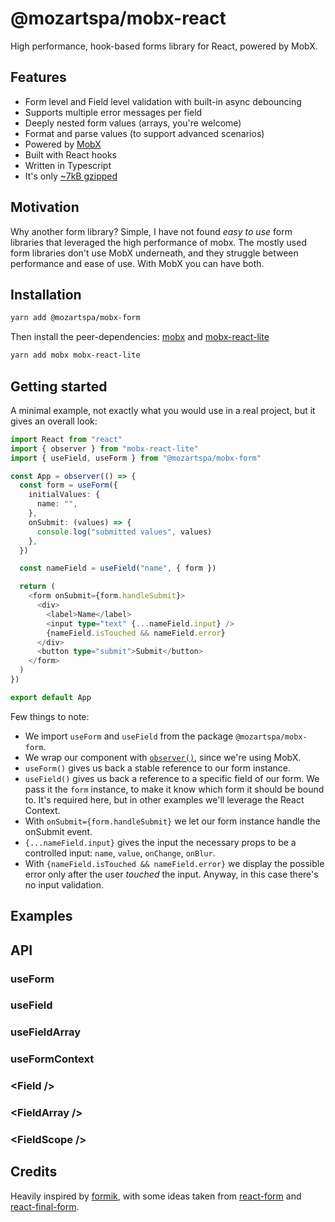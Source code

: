 # @mozartspa/mobx-react

High performance, hook-based forms library for React, powered by MobX.

## Features

- Form level and Field level validation with built-in async debouncing
- Supports multiple error messages per field
- Deeply nested form values (arrays, you're welcome)
- Format and parse values (to support advanced scenarios)
- Powered by [MobX](https://mobx.js.org/)
- Built with React hooks
- Written in Typescript
- It's only [~7kB gzipped](https://bundlephobia.com/package/@mozartspa/mobx-form)

## Motivation

Why another form library? Simple, I have not found _easy to use_ form libraries that leveraged the high performance of mobx. The mostly used form libraries don't use MobX underneath, and they struggle between performance and ease of use. With MobX you can have both.

## Installation

```bash
yarn add @mozartspa/mobx-form
```

Then install the peer-dependencies: [mobx](https://github.com/mobxjs/mobx) and [mobx-react-lite](https://github.com/mobxjs/mobx/tree/main/packages/mobx-react-lite)

```bash
yarn add mobx mobx-react-lite
```

## Getting started

A minimal example, not exactly what you would use in a real project, but it gives an overall look:

```typescript
import React from "react"
import { observer } from "mobx-react-lite"
import { useField, useForm } from "@mozartspa/mobx-form"

const App = observer(() => {
  const form = useForm({
    initialValues: {
      name: "",
    },
    onSubmit: (values) => {
      console.log("submitted values", values)
    },
  })

  const nameField = useField("name", { form })

  return (
    <form onSubmit={form.handleSubmit}>
      <div>
        <label>Name</label>
        <input type="text" {...nameField.input} />
        {nameField.isTouched && nameField.error}
      </div>
      <button type="submit">Submit</button>
    </form>
  )
})

export default App
```

Few things to note:

- We import `useForm` and `useField` from the package `@mozartspa/mobx-form`.
- We wrap our component with [`observer()`](https://mobx.js.org/react-integration.html), since we're using MobX.
- `useForm()` gives us back a stable reference to our form instance.
- `useField()` gives us back a reference to a specific field of our form. We pass it the `form` instance, to make it know which form it should be bound to. It's required here, but in other examples we'll leverage the React Context.
- With `onSubmit={form.handleSubmit}` we let our form instance handle the onSubmit event.
- `{...nameField.input}` gives the input the necessary props to be a controlled input: `name`, `value`, `onChange`, `onBlur`.
- With `{nameField.isTouched && nameField.error}` we display the possible error only after the user _touched_ the input. Anyway, in this case there's no input validation.

## Examples

## API

### useForm

### useField

### useFieldArray

### useFormContext

### \<Field />

### \<FieldArray />

### \<FieldScope />

## Credits

Heavily inspired by [formik](https://github.com/formium/formik), with some ideas taken from [react-form](https://github.com/tannerlinsley/react-form) and [react-final-form](https://github.com/final-form/react-final-form).

